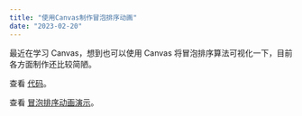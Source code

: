 ```yaml
---
title: "使用Canvas制作冒泡排序动画"
date: "2023-02-20"
---
```


最近在学习 Canvas，想到也可以使用 Canvas 将冒泡排序算法可视化一下，目前各方面制作还比较简陋。

查看 [代码](https://github.com/keguigong/next-blog/tree/blog/components/animated-sorting)。

查看 [冒泡排序动画演示](/eg/animated-sorting)。